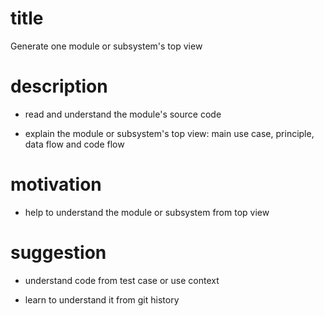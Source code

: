 # title
  
Generate one module or subsystem's top view

# description

- read and understand the module's source code 

- explain the module or subsystem's top view:  main use case, principle,
  data flow and code flow


# motivation

- help to understand the module or subsystem from top view

# suggestion

- understand code from test case or use context

- learn to understand it from git history
